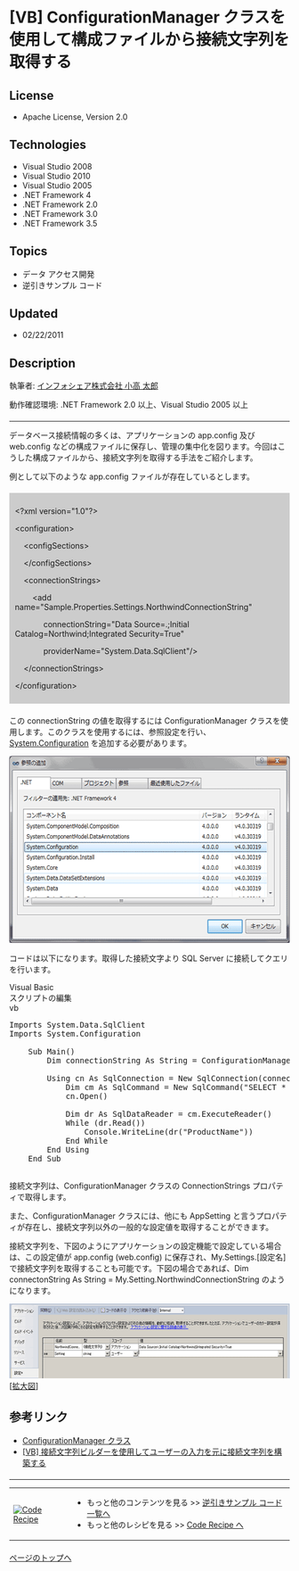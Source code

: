 # [VB] ConfigurationManager クラスを使用して構成ファイルから接続文字列を取得する
## License
- Apache License, Version 2.0
## Technologies
- Visual Studio 2008
- Visual Studio 2010
- Visual Studio 2005
- .NET Framework 4
- .NET Framework 2.0
- .NET Framework 3.0
- .NET Framework 3.5
## Topics
- データ アクセス開発
- 逆引きサンプル コード
## Updated
- 02/22/2011
## Description

<p>執筆者: <a href="http://msdn.microsoft.com/ja-jp/gg585574#kodaka" target="_blank">
インフォシェア株式会社 小高 太郎</a></p>
<p>動作確認環境:&nbsp;.NET Framework 2.0 以上、Visual Studio 2005 以上</p>
<hr style="clear:both; margin-bottom:8px; margin-top:20px">
<p>データベース接続情報の多くは、アプリケーションの app.config 及び web.config などの構成ファイルに保存し、管理の集中化を図ります。今回はこうした構成ファイルから、接続文字列を取得する手法をご紹介します。</p>
<p>例として以下のような app.config ファイルが存在しているとします。</p>
<div style="margin:20px 0px; padding:10px; background-color:#cccccc">
<div>
<p>&lt;?xml version=&quot;1.0&quot;?&gt;</p>
<p>&lt;configuration&gt;</p>
<p>&nbsp;&nbsp;&nbsp; &lt;configSections&gt;</p>
<p>&nbsp;&nbsp;&nbsp; &lt;/configSections&gt;</p>
<p>&nbsp;&nbsp;&nbsp; &lt;connectionStrings&gt;</p>
<p>&nbsp;&nbsp;&nbsp;&nbsp;&nbsp;&nbsp;&nbsp; &lt;add name=&quot;Sample.Properties.Settings.NorthwindConnectionString&quot;</p>
<p>&nbsp;&nbsp;&nbsp;&nbsp;&nbsp;&nbsp;&nbsp;&nbsp;&nbsp;&nbsp;&nbsp;&nbsp; connectionString=&quot;Data Source=.;Initial Catalog=Northwind;Integrated Security=True&quot;</p>
<p>&nbsp;&nbsp;&nbsp;&nbsp;&nbsp;&nbsp;&nbsp;&nbsp;&nbsp;&nbsp;&nbsp;&nbsp; providerName=&quot;System.Data.SqlClient&quot;/&gt;</p>
<p>&nbsp;&nbsp;&nbsp; &lt;/connectionStrings&gt;</p>
<p>&lt;/configuration&gt;</p>
</div>
</div>
<p>この connectionString の値を取得するには ConfigurationManager クラスを使用します。このクラスを使用するには、参照設定を行い、<a class="libraryLink" href="http://msdn.microsoft.com/ja-JP/library/System.Configuration.aspx" target="_blank" title="Auto generated link to System.Configuration">System.Configuration</a> を追加する必要があります。</p>
<p><img src="18561-image001.gif" alt="図 1" width="580" height="335"></p>
<p>コードは以下になります。取得した接続文字より SQL Server に接続してクエリを行います。</p>
<div>
<div class="scriptcode">
<div class="pluginEditHolder" pluginCommand="mceScriptCode">
<div class="title"><span>Visual Basic</span></div>
<div class="pluginEditHolderLink">スクリプトの編集</div>
<span class="hidden">vb</span>

<div class="preview">
<pre class="vb"><span class="visualBasic__keyword">Imports</span>&nbsp;System.Data.SqlClient&nbsp;
<span class="visualBasic__keyword">Imports</span>&nbsp;System.Configuration&nbsp;
&nbsp;
&nbsp;&nbsp;&nbsp;&nbsp;<span class="visualBasic__keyword">Sub</span>&nbsp;Main()&nbsp;
&nbsp;&nbsp;&nbsp;&nbsp;&nbsp;&nbsp;&nbsp;&nbsp;<span class="visualBasic__keyword">Dim</span>&nbsp;connectionString&nbsp;<span class="visualBasic__keyword">As</span>&nbsp;<span class="visualBasic__keyword">String</span>&nbsp;=&nbsp;ConfigurationManager.ConnectionStrings(<span class="visualBasic__string">&quot;Sample.Properties.Settings.NorthwindConnectionString&quot;</span>).ConnectionString&nbsp;
&nbsp;
&nbsp;&nbsp;&nbsp;&nbsp;&nbsp;&nbsp;&nbsp;&nbsp;<span class="visualBasic__keyword">Using</span>&nbsp;cn&nbsp;<span class="visualBasic__keyword">As</span>&nbsp;SqlConnection&nbsp;=&nbsp;<span class="visualBasic__keyword">New</span>&nbsp;SqlConnection(connectionString)&nbsp;
&nbsp;&nbsp;&nbsp;&nbsp;&nbsp;&nbsp;&nbsp;&nbsp;&nbsp;&nbsp;&nbsp;&nbsp;<span class="visualBasic__keyword">Dim</span>&nbsp;cm&nbsp;<span class="visualBasic__keyword">As</span>&nbsp;SqlCommand&nbsp;=&nbsp;<span class="visualBasic__keyword">New</span>&nbsp;SqlCommand(<span class="visualBasic__string">&quot;SELECT&nbsp;*&nbsp;FROM&nbsp;Products&quot;</span>,&nbsp;cn)&nbsp;
&nbsp;&nbsp;&nbsp;&nbsp;&nbsp;&nbsp;&nbsp;&nbsp;&nbsp;&nbsp;&nbsp;&nbsp;cn.Open()&nbsp;
&nbsp;
&nbsp;&nbsp;&nbsp;&nbsp;&nbsp;&nbsp;&nbsp;&nbsp;&nbsp;&nbsp;&nbsp;&nbsp;<span class="visualBasic__keyword">Dim</span>&nbsp;dr&nbsp;<span class="visualBasic__keyword">As</span>&nbsp;SqlDataReader&nbsp;=&nbsp;cm.ExecuteReader()&nbsp;
&nbsp;&nbsp;&nbsp;&nbsp;&nbsp;&nbsp;&nbsp;&nbsp;&nbsp;&nbsp;&nbsp;&nbsp;<span class="visualBasic__keyword">While</span>&nbsp;(dr.Read())&nbsp;
&nbsp;&nbsp;&nbsp;&nbsp;&nbsp;&nbsp;&nbsp;&nbsp;&nbsp;&nbsp;&nbsp;&nbsp;&nbsp;&nbsp;&nbsp;&nbsp;Console.WriteLine(dr(<span class="visualBasic__string">&quot;ProductName&quot;</span>))&nbsp;
&nbsp;&nbsp;&nbsp;&nbsp;&nbsp;&nbsp;&nbsp;&nbsp;&nbsp;&nbsp;&nbsp;&nbsp;<span class="visualBasic__keyword">End</span>&nbsp;<span class="visualBasic__keyword">While</span>&nbsp;
&nbsp;&nbsp;&nbsp;&nbsp;&nbsp;&nbsp;&nbsp;&nbsp;<span class="visualBasic__keyword">End</span>&nbsp;<span class="visualBasic__keyword">Using</span>&nbsp;
&nbsp;&nbsp;&nbsp;&nbsp;<span class="visualBasic__keyword">End</span>&nbsp;<span class="visualBasic__keyword">Sub</span>&nbsp;
&nbsp;
</pre>
</div>
</div>
</div>
</div>
<p>接続文字列は、ConfigurationManager クラスの ConnectionStrings プロパティで取得します。</p>
<p>また、ConfigurationManager クラスには、他にも AppSetting と言うプロパティが存在し、接続文字列以外の一般的な設定値を取得することができます。</p>
<p>接続文字列を、下図のようにアプリケーションの設定機能で設定している場合は、この設定値が app.config (web.config) に保存され、My.Settings.[設定名] で接続文字列を取得することも可能です。下図の場合であれば、Dim connectonString As String = My.Setting.NorthwindConnectionString のようになります。</p>
<p><img src="18563-image002.gif" alt="図 2" width="580" height="134"><br>
[<a href="http://msdn.microsoft.com/gg585574.DataAccess-howto-e6f5fe59(ja-jp,MSDN.10).jpg" target="_blank">拡大図</a>]</p>
<h2 style="margin-top:30px">参考リンク</h2>
<ul>
<li><a href="http://msdn.microsoft.com/ja-jp/library/system.configuration.configurationmanager(v=VS.80).aspx" target="_blank">ConfigurationManager クラス</a>
</li><li><a href="http://code.msdn.microsoft.com/DataAccess-howto-db9c7b0a">[VB] 接続文字列ビルダーを使用してユーザーの入力を元に接続文字列を構築する</a>
</li></ul>
<hr style="clear:both; margin-bottom:8px; margin-top:20px">
<table>
<tbody>
<tr>
<td><a href="http://msdn.microsoft.com/ja-jp/samplecode.recipe"><img src="-ff950935.coderecipe_180x70%28ja-jp,msdn.10%29.jpg" border="0" alt="Code Recipe" width="180" height="70" style="margin-top:3px"></a></td>
<td>
<ul>
<li>もっと他のコンテンツを見る &gt;&gt; <a href="http://msdn.microsoft.com/ja-jp/ff363212" target="_blank">
逆引きサンプル コード一覧へ</a> </li><li>もっと他のレシピを見る &gt;&gt; <a href="http://msdn.microsoft.com/ja-jp/samplecode.recipe">
Code Recipe へ</a> </li></ul>
</td>
</tr>
</tbody>
</table>
<p style="margin-top:20px"><a href="#top"><img src="-top.gif" border="0" alt="">ページのトップへ</a></p>
